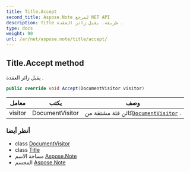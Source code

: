 ```yaml
---
title: Title.Accept
second_title: Aspose.Note لمرجع NET API
description: Title طريقة. يقبل زائر العقدة .
type: docs
weight: 90
url: /ar/net/aspose.note/title/accept/
---
```

## Title.Accept method

يقبل زائر العقدة .

```csharp
public override void Accept(DocumentVisitor visitor)
```

| معامل | يكتب | وصف |
| --- | --- | --- |
| visitor | DocumentVisitor | كائن فئة مشتقة من[`DocumentVisitor`](../../documentvisitor/) . |

### أنظر أيضا

* class [DocumentVisitor](../../documentvisitor/)
* class [Title](../)
* مساحة الاسم [Aspose.Note](../../title/)
* المجسم [Aspose.Note](../../../)


